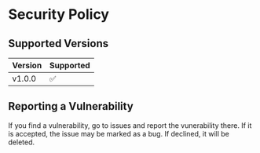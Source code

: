 # Security Policy

## Supported Versions

| Version | Supported          |
| ------- | ------------------ |
| v1.0.0  | :white_check_mark: | (Current Version)

## Reporting a Vulnerability

If you find a vulnerability, go to issues and report the vunerability there. 
If it is accepted, the issue may be marked as a
bug. If declined, it will be deleted.
